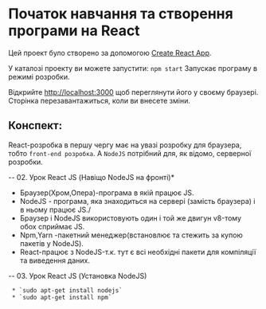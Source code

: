 # Початок навчання та створення програми на React
Цей проект було створено за допомогою [Create React App](https://github.com/facebook/create-react-app).

У каталозі проекту ви можете запустити:  `npm start`  Запускає програму в режимі розробки.

Відкрийте [http://localhost:3000](http://localhost:3000) щоб переглянути його у своєму браузері.
Сторінка перезавантажиться, коли ви внесете зміни.


## Конспект:
React-розробка в першу чергу має на увазі розробку для браузера, тобто `front-end розробка`. А `NodeJS` потрібний для, як відомо, серверної розробки.

-- 02. Урок React JS (Навіщо NodeJS на фронті)*
* Браузер(Хром,Опера)-програма в якій працює JS.
* NodeJS - програма, яка знаходиться на сервері (замість браузера) і в ньому працює JS./
* Браузер і NodeJS використовують один і той же двигун v8-тому обох сприймає JS.
* Npm,Yarn -пакетний менеджер(встановлює та стежить за купою пакетів у NodeJS).
* React-працює з NodeJS-т.к. тут є всі необхідні пакети для компіляції та виведення даних.
	
-- 03. Урок React JS (Установка NodeJS)

	 * `sudo apt-get install nodejs`
	 * `sudo apt-get install npm`
		



